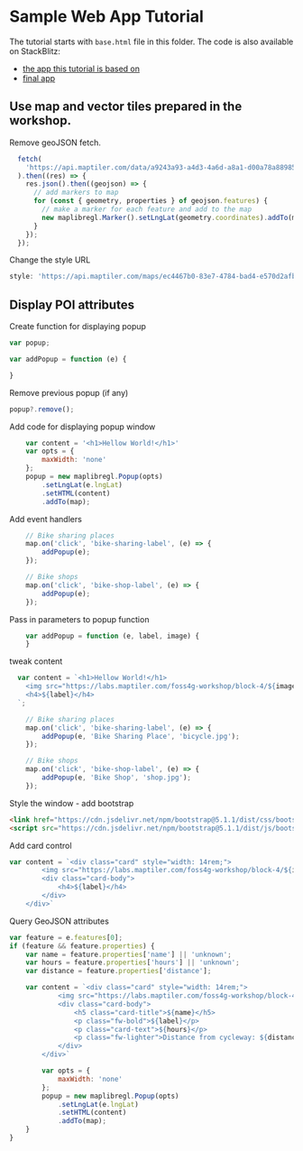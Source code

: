 # Sample Web App Tutorial

The tutorial starts with `base.html` file in this folder.
The code is also available on StackBlitz:

- [the app this tutorial is based on](https://stackblitz.com/edit/web-platform-fhrzas?file=script.js)
- [final app](https://stackblitz.com/edit/web-platform-4zuep7?file=script.js)

## Use map and vector tiles prepared in the workshop.

Remove geoJSON fetch.

```js
  fetch(
    'https://api.maptiler.com/data/a9243a93-a4d3-4a6d-a8a1-d00a78a88985/features.json?key=XorxtpkRV4o7B7Ssqzg6'
  ).then((res) => {
    res.json().then((geojson) => {
      // add markers to map
      for (const { geometry, properties } of geojson.features) {
        // make a marker for each feature and add to the map
        new maplibregl.Marker().setLngLat(geometry.coordinates).addTo(map);
      }
    });
  });
```

Change the style URL

```js
style: 'https://api.maptiler.com/maps/ec4467b0-83e7-4784-bad4-e570d2afb28b/style.json?key=XorxtpkRV4o7B7Ssqzg6'
```

## Display POI attributes

Create function for displaying popup

```js
var popup;

var addPopup = function (e) {

}
```

Remove previous popup (if any)

```js
popup?.remove();
```

Add code for displaying popup window

```js
    var content = '<h1>Hellow World!</h1>'
    var opts = {
        maxWidth: 'none'
    };
    popup = new maplibregl.Popup(opts)
        .setLngLat(e.lngLat)
        .setHTML(content)
        .addTo(map);
```

Add event handlers

```js
    // Bike sharing places
    map.on('click', 'bike-sharing-label', (e) => {
        addPopup(e);
    });

    // Bike shops
    map.on('click', 'bike-shop-label', (e) => {
        addPopup(e);
    });
```

Pass in parameters to popup function

```js
    var addPopup = function (e, label, image) {
    }
```

tweak content

```js
  var content = `<h1>Hellow World!</h1>
    <img src="https://labs.maptiler.com/foss4g-workshop/block-4/${image}" />
    <h4>${label}</h4>
  `;
```

```js
    // Bike sharing places
    map.on('click', 'bike-sharing-label', (e) => {
        addPopup(e, 'Bike Sharing Place', 'bicycle.jpg');
    });

    // Bike shops
    map.on('click', 'bike-shop-label', (e) => {
        addPopup(e, 'Bike Shop', 'shop.jpg');
    });
```

Style the window - add bootstrap

```html
<link href="https://cdn.jsdelivr.net/npm/bootstrap@5.1.1/dist/css/bootstrap.min.css" rel="stylesheet" />
<script src="https://cdn.jsdelivr.net/npm/bootstrap@5.1.1/dist/js/bootstrap.bundle.min.js"></script>
```

Add card control

```js
var content = `<div class="card" style="width: 14rem;">
        <img src="https://labs.maptiler.com/foss4g-workshop/block-4/${image}" class="card-img-top" alt="bicycle">
        <div class="card-body">
            <h4>${label}</h4>
        </div>
    </div>`
```

Query GeoJSON attributes

```js
var feature = e.features[0];
if (feature && feature.properties) {
    var name = feature.properties['name'] || 'unknown';
    var hours = feature.properties['hours'] || 'unknown';
    var distance = feature.properties['distance'];

    var content = `<div class="card" style="width: 14rem;">
            <img src="https://labs.maptiler.com/foss4g-workshop/block-4/${image}" class="card-img-top" alt="bicycle">
            <div class="card-body">
                <h5 class="card-title">${name}</h5>
                <p class="fw-bold">${label}</p>
                <p class="card-text">${hours}</p>
                <p class="fw-lighter">Distance from cycleway: ${distance} m</p>
            </div>
        </div>`

        var opts = {
            maxWidth: 'none'
        };
        popup = new maplibregl.Popup(opts)
            .setLngLat(e.lngLat)
            .setHTML(content)
            .addTo(map);
    }
}        
```


